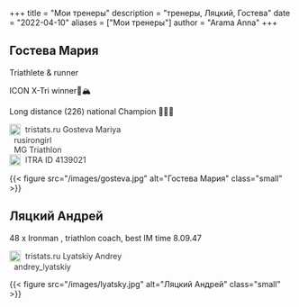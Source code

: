 +++
title = "Мои тренеры"
description = "тренеры, Ляцкий, Гостева"
date = "2022-04-10"
aliases = ["Мои тренеры"]
author = "Arama Anna"
+++

## Гостева Мария



Triathlete & runner

ICON X-Tri winner🥇🏔️

Long distance (226) national Champion 🥇🥈🥇

<a href="https://tristats.ru/rus/profile/gosteva-mariya" target="_blank" style="text-decoration: none; color: #333; display: flex; align-items: center;">
  <span style="display: inline-block; width: 20px; height: 20px; margin-right: 8px;">
    <img src="https://tristats.ru/images/favicon-32x32.png" alt="tristats.ru Icon" style="width: 100%; height: 100%; object-fit: contain; pointer-events: none;">
  </span>
  tristats.ru Gosteva Mariya
</a>


<a href="https://www.instagram.com/rusirongirl" target="_blank" style="text-decoration: none; color: #333; transition: color 0.3s;" >
  <i class="fa-brands fa-instagram" style="font-size: 20px; color: #0088cc; margin-right: 8px"></i>
  rusirongirl
</a>

<br>

<a href="https://t.me/mgtriathlon" target="_blank" style="text-decoration: none; color: #333; transition: color 0.3s;">
  <i class="fa-brands fa-telegram" style="font-size: 20px; color: #0088cc; margin-right: 8px;"></i>
  MG Triathlon
</a>

<br>

<a href="https://itra.run/api/RunnerSpace/GetRunnerSpace?runnerString=wCHjT3bactu1%2FSfy950qeQ%3D%3D" target="_blank" style="text-decoration: none; color: #333; display: flex; align-items: center;">
  <span style="display: inline-block; width: 20px; height: 20px; margin-right: 8px;">
    <img src="https://itra.run/images/icons/symbol-ITRA.png" alt="ITRA Icon" style="width: 100%; height: 100%; object-fit: contain; pointer-events: none;">
  </span>
  ITRA ID 4139021
</a>

{{< figure src="/images/gosteva.jpg" alt="Гостева Мария" class="small" >}}

## Ляцкий Андрей

48 x Ironman , triathlon coach, best IM time 8.09.47

<a href="https://tristats.ru/rus/profile/lyatskiy-andrey" target="_blank" style="text-decoration: none; color: #333; display: flex; align-items: center;">
  <span style="display: inline-block; width: 20px; height: 20px; margin-right: 8px;">
    <img src="https://tristats.ru/images/favicon-32x32.png" alt="tristats.ru Icon" style="width: 100%; height: 100%; object-fit: contain; pointer-events: none;">
  </span>
  tristats.ru  Lyatskiy Andrey
</a>

<a href="https://www.instagram.com/andrey_lyatskiy" target="_blank" style="text-decoration: none; color: #333; transition: color 0.3s;" >
  <i class="fa-brands fa-instagram" style="font-size: 20px; color: #0088cc; margin-right: 8px"></i>
  andrey_lyatskiy
</a>

<br>

{{< figure src="/images/lyatsky.jpg" alt="Ляцкий Андрей" class="small" >}}